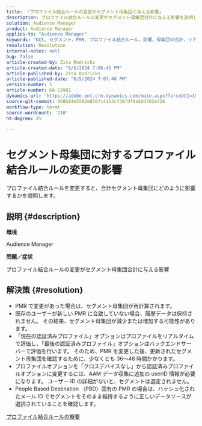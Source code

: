 ```yaml
---
title: 「プロファイル結合ルールの変更がセグメント母集団に与える影響」
description: プロファイル結合ルールの変更がセグメント母集団合計に与える影響を説明します。
solution: Audience Manager
product: Audience Manager
applies-to: "Audience Manager"
keywords: "KCS, セグメント，PMR, プロファイル結合ルール，影響，母集団の合計，リアルタイム母集団，母集団，変更"
resolution: Resolution
internal-notes: null
bug: false
article-created-by: Zita Rodricks
article-created-date: "6/5/2024 7:06:45 PM"
article-published-by: Zita Rodricks
article-published-date: "6/5/2024 7:07:46 PM"
version-number: 5
article-number: KA-13981
dynamics-url: "https://adobe-ent.crm.dynamics.com/main.aspx?forceUCI=1&pagetype=entityrecord&etn=knowledgearticle&id=486d00c0-6e23-ef11-840a-000d3a372703"
source-git-commit: 068b94e5582e850fc41b3cf38fdf9a4dd302e726
workflow-type: tm+mt
source-wordcount: '210'
ht-degree: 3%

---
```


# セグメント母集団に対するプロファイル結合ルールの変更の影響


プロファイル結合ルールを変更すると、合計セグメント母集団にどのように影響するかを説明します。

## 説明 {#description}


<b>環境</b>

Audience Manager

<b>問題／症状</b>

プロファイル結合ルールの変更がセグメント母集団合計に与える影響


## 解決策 {#resolution}


- PMR で変更があった場合は、セグメント母集団が再計算されます。
- 既存のユーザーが新しい PMR に合致していない場合、履歴データは保持されません。 その結果、セグメント母集団が減少または増加する可能性があります。
- 「現在の認証済みプロファイル」オプションはプロファイルをリアルタイムで評価し、「最後の認証済みプロファイル」オプションはバックエンドサーバーで評価を行います。 そのため、PMR を変更した後、更新されたセグメント母集団を確認するために、少なくとも 36～48 時間かかります。
- プロファイルオプションを「クロスデバイスなし」から認証済みプロファイルオプションに変更するには、AAM データ収集に追加の userID 情報が必要になります。 ユーザー ID の詳細がないと、セグメントは選定されません。
- People Based Destination （PBD）固有の PMR の場合は、ハッシュ化されたメール ID でセグメントをそのまま維持するように正しいデータソースが選択されていることを確認します。




[プロファイル結合ルールの概要](https://experienceleague.adobe.com/docs/audience-manager/user-guide/features/profile-merge-rules/merge-rules-overview.html?lang=en)
